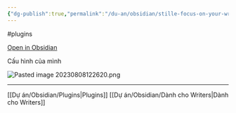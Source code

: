 ```yaml
---
{"dg-publish":true,"permalink":"/du-an/obsidian/stille-focus-on-your-writing/","dgPassFrontmatter":true}
---
```


#plugins

[Open in Obsidian](https://obsidian.md/plugins?id=obsidian-stille)

Cấu hình của mình

![Pasted image 20230808122620.png](/img/user/Z_Attachment/Pasted%20image%2020230808122620.png)

---
[[Dự án/Obsidian/Plugins\|Plugins]]
[[Dự án/Obsidian/Dành cho Writers\|Dành cho Writers]]